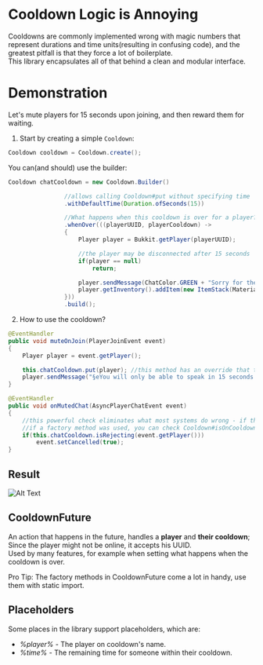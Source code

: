 # Cooldown Logic is Annoying
Cooldowns are commonly implemented wrong with magic numbers that represent durations and time units(resulting in confusing code), and the greatest pitfall is that they force a lot of boilerplate.\
This library encapsulates all of that behind a clean and modular interface.

# Demonstration
Let's mute players for 15 seconds upon joining, and then reward them for waiting.

1. Start by creating a simple `Cooldown`:
```java
Cooldown cooldown = Cooldown.create();
```
You can(and should) use the builder:
```java
Cooldown chatCooldown = new Cooldown.Builder()

                //allows calling Cooldown#put without specifying time
                .withDefaultTime(Duration.ofSeconds(15))

                //What happens when this cooldown is over for a player?
                .whenOver(((playerUUID, playerCooldown) ->
                {
                    Player player = Bukkit.getPlayer(playerUUID);

                    //the player may be disconnected after 15 seconds
                    if(player == null)
                        return;

                    player.sendMessage(ChatColor.GREEN + "Sorry for the inconvenience...");
                    player.getInventory().addItem(new ItemStack(Material.DIAMOND_SWORD));
                }))
                .build();
```

2. How to use the cooldown?
```java
@EventHandler
public void muteOnJoin(PlayerJoinEvent event) 
{
    Player player = event.getPlayer();

    this.chatCooldown.put(player); //this method has an override that takes a Duration object
    player.sendMessage("§eYou will only be able to speak in 15 seconds.");
}

@EventHandler
public void onMutedChat(AsyncPlayerChatEvent event) 
{
    //this powerful check eliminates what most systems do wrong - if the player is on cooldown, it returns true and runs the rejection strategy on him.
    //if a factory method was used, you can check Cooldown#isOnCooldown
    if(this.chatCooldown.isRejecting(event.getPlayer()))
        event.setCancelled(true);
}
```

## Result
![Alt Text](https://media.giphy.com/media/JJaSWyM08lMA7nDX1f/giphy.gif?cid=790b7611fafe0a51b7cbc8055dd21c9e8f93cbd9ef392691&rid=giphy.gif&ct=g)

## CooldownFuture
An action that happens in the future, handles a **player** and **their cooldown**; Since the player might not be online, it accepts his UUID.\
Used by many features, for example when setting what happens when the cooldown is over.

Pro Tip: The factory methods in CooldownFuture come a lot in handy, use them with static import.

## Placeholders
Some places in the library support placeholders, which are:
- *%player%* - The player on cooldown's name.
- *%time%* - The remaining time for someone within their cooldown.
